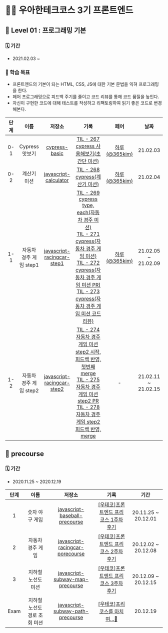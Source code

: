 # 🚀🚀 우아한테크코스 3기 프론트엔드

## 🥚 Level 01 : 프로그래밍 기본

### 🗓 기간

-  2021.02.03 ~ 

### 🎯 학습 목표

- 프론트엔드의 기본이 되는 HTML, CSS, JS에 대한 기본 문법을 익혀 프로그래밍을 한다.
- 페어 프로그래밍으로 피드백 주기를 줄이고 코드 리뷰를 통해 코드 품질을 높인다.
- 자신이 구현한 코드에 대해 테스트를 작성하고 리팩토링하여 읽기 좋은 코드로 변경해본다.


|  단계  |          이름          |                          저장소                          |                            기록                            |                    페어                    |        날짜         |
| :--: | :--------------------: | :----------------------------------------------------------: | :----------------------------------------------------------: | :----------------------------------------: | :-----------------: |
|  0-1   |     Cypress 맛보기     | [cypress-basic](https://github.com/YUJO42/javascript-calculator/tree/yujo) | [TIL - 267 cypress 사용해보기(초간단 미션)](https://velog.io/@yujo/2021-02-03%EC%88%98-TIL-267-cypress-%EC%82%AC%EC%9A%A9%ED%95%B4%EB%B3%B4%EA%B8%B0) | [하루(@365kim)](https://github.com/365kim) |      21.02.03       |
|  0-2   |      계산기 미션       | [javascript-calculator](https://github.com/YUJO42/javascript-calculator/tree/yujo) | [TIL - 268 cypress(계산기 미션)](https://velog.io/@yujo/2021-02-04%EB%AA%A9-TIL-268-cypress%EA%B3%84%EC%82%B0%EA%B8%B0-%EB%AF%B8%EC%85%98) | [하루(@365kim)](https://github.com/365kim) |      21.02.04       |
| 1-1  | 자동차 경주 게임 step1 | [javascript-racingcar-step1](https://github.com/YUJO42/javascript-racingcar/tree/yujo42) | [TIL - 269 cypress type, each(자동차 경주 미션)](https://velog.io/@yujo/2021-02-05%EA%B8%88-TIL-269-cypress-type-each%EC%9E%90%EB%8F%99%EC%B0%A8-%EA%B2%BD%EC%A3%BC-%EB%AF%B8%EC%85%98)<br />[TIL - 271 cypress(자동차 경주 게임 미션)](https://velog.io/@yujo/2021-02-07%EC%9D%BC-TIL-271-cypress%EC%9E%90%EB%8F%99%EC%B0%A8-%EA%B2%BD%EC%A3%BC-%EA%B2%8C%EC%9E%84-%EB%AF%B8%EC%85%98)<br />[TIL - 272 cypress(자동차 경주 게임 미션 PR)](https://velog.io/@yujo/2021-02-08%EC%9B%94-TIL-272-cypress%EC%9E%90%EB%8F%99%EC%B0%A8-%EA%B2%BD%EC%A3%BC-%EA%B2%8C%EC%9E%84-%EB%AF%B8%EC%85%98)<br />[TIL - 273 cypress(자동차 경주 게임 미션 코드 리뷰)](https://velog.io/@yujo/2021-02-09%ED%99%94-TIL-273-cypress%EC%9E%90%EB%8F%99%EC%B0%A8-%EA%B2%BD%EC%A3%BC-%EA%B2%8C%EC%9E%84-%EB%AF%B8%EC%85%98-%EC%BD%94%EB%93%9C-%EB%A6%AC%EB%B7%B0) | [하루(@365kim)](https://github.com/365kim) | 21.02.05 ~ 21.02.09 |
| 1-2  | 자동차 경주 게임 step2 | [javascript-racingcar-step2](https://github.com/YUJO42/javascript-racingcar/tree/step2) | [TIL - 274 자동차 경주 게임 미션 step2 시작, 피드백 반영, 첫번째 merge](https://velog.io/@yujo/TIL-273-%EC%9E%90%EB%8F%99%EC%B0%A8-%EA%B2%BD%EC%A3%BC-%EA%B2%8C%EC%9E%84-%EB%AF%B8%EC%85%98-step2-%EC%8B%9C%EC%9E%91-%ED%94%BC%EB%93%9C%EB%B0%B1-%EB%B0%98%EC%98%81-%EC%B2%AB%EB%B2%88%EC%A7%B8-merge)<br />[TIL - 275 자동차 경주 게임 미션 step2 PR](https://velog.io/@yujo/TIL-275-%EC%9E%90%EB%8F%99%EC%B0%A8-%EA%B2%BD%EC%A3%BC-%EA%B2%8C%EC%9E%84-%EB%AF%B8%EC%85%98-step2-PR)<br />[TIL - 278 자동차 경주 게임 step2 피드백 반영, merge](https://velog.io/@yujo/TIL-278-%EC%9E%90%EB%8F%99%EC%B0%A8-%EA%B2%BD%EC%A3%BC-%EA%B2%8C%EC%9E%84-step2-%ED%94%BC%EB%93%9C%EB%B0%B1-%EB%B0%98%EC%98%81-merge) |                     -                      | 21.02.11 ~ 21.02.15 |






## 🌱 precourse

### 🗓 기간

- 2020.11.25 ~ 2020.12.19

| 단계 |             이름             |                            저장소                            |                             기록                             |        기간         |
| :--: | :--------------------------: | :----------------------------------------------------------: | :----------------------------------------------------------: | :-----------------: |
|  1   |        숫자 야구 게임        | [javascript-baseball-precourse](https://github.com/YUJO42/javascript-baseball-precourse/tree/yujo42) | [[우테코]프론트엔드 프리코스 1주차 후기](https://velog.io/@yujo/%EC%9A%B0%ED%85%8C%EC%BD%94%ED%94%84%EB%A1%A0%ED%8A%B8%EC%97%94%EB%93%9C-%ED%94%84%EB%A6%AC%EC%BD%94%EC%8A%A4-1%EC%A3%BC%EC%B0%A8-%ED%9B%84%EA%B8%B0) | 20.11.25 ~ 20.12.01 |
|  2   |       자동차 경주 게임       | [javascript-racingcar-porecourse](https://github.com/YUJO42/javascript-racingcar-precourse/tree/yujo42) | [[우테코]프론트엔드 프리코스 2주차 후기](https://velog.io/@yujo/woowa-precourse-week2) | 20.12.02 ~ 20.12.08 |
|  3   |      지하철 노선도 미션      | [javascript-subway-map-precourse](https://github.com/YUJO42/javascript-subway-map-precourse/tree/yujo42) | [[우테코]프론트엔드 프리코스 3주차 후기](https://velog.io/@yujo/woowa-precourse-3) | 20.12.09 ~ 20.12.15 |
| Exam | 지하철 노선도 경로 조회 미션 | [javascript-subway-path-precourse](https://github.com/YUJO42/javascript-subway-path-precourse/tree/yujo42) | [[우테코]프리코스를 마치며...👋](https://velog.io/@yujo/woowahan-precourse-end) |      20.12.19       |
